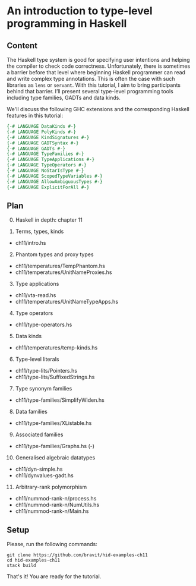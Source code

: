 # An introduction to type-level programming in Haskell

## Content

The Haskell type system is good for specifying user intentions and helping the compiler to check code correctness. Unfortunately, there is sometimes a barrier before that level where beginning Haskell programmer can read and write complex type annotations. This is often the case with such libraries as `lens` or `servant`. With this tutorial, I aim to bring participants behind that barrier. I’ll present several type-level programming tools including type families, GADTs and data kinds.

We'll discuss the following GHC extensions and the corresponding Haskell features in this tutorial:

```haskell
{-# LANGUAGE DataKinds #-}
{-# LANGUAGE PolyKinds #-}
{-# LANGUAGE KindSignatures #-}
{-# LANGUAGE GADTSyntax #-}
{-# LANGUAGE GADTs #-}
{-# LANGUAGE TypeFamilies #-}
{-# LANGUAGE TypeApplications #-}
{-# LANGUAGE TypeOperators #-}
{-# LANGUAGE NoStarIsType #-}
{-# LANGUAGE ScopedTypeVariables #-}
{-# LANGUAGE AllowAmbiguousTypes #-}
{-# LANGUAGE ExplicitForAll #-}
```

## Plan

0. Haskell in depth: chapter 11

1. Terms, types, kinds
  * ch11/intro.hs

2. Phantom types and proxy types
  * ch11/temperatures/TempPhantom.hs
  * ch11/temperatures/UnitNameProxies.hs

3. Type applications
  * ch11/vta-read.hs
  * ch11/temperatures/UnitNameTypeApps.hs

4. Type operators
  * ch11/type-operators.hs

5. Data kinds 
  * ch11/temperatures/temp-kinds.hs

6. Type-level literals
  * ch11/type-lits/Pointers.hs
  * ch11/type-lits/SuffixedStrings.hs

7. Type synonym families
  * ch11/type-families/SimplifyWiden.hs

8. Data families
  * ch11/type-families/XListable.hs

9. Associated families
  * ch11/type-families/Graphs.hs (-)

10. Generalised algebraic datatypes
  * ch11/dyn-simple.hs
  * ch11/dynvalues-gadt.hs

11. Arbitrary-rank polymorphism
  * ch11/nummod-rank-n/process.hs
  * ch11/nummod-rank-n/NumUtils.hs
  * ch11/nummod-rank-n/Main.hs


## Setup

Please, run the following commands:

```
git clone https://github.com/bravit/hid-examples-ch11
cd hid-examples-ch11
stack build
```

That's it!  You are ready for the tutorial.
